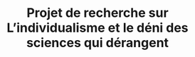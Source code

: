 ---
layout: post
title:  Projet de recherche sur L’individualisme et le déni des sciences qui dérangent
description: Entrevue avec Véronick Raymond, et présentation de ma recherche sur le déni des sciences qui dérangent, à l'émission de radio Moteur de Recherche.
link: https://ici.radio-canada.ca/ohdio/premiere/emissions/moteur-de-recherche/episodes/680167/rattrapage-du-vendredi-13-janvier-2023/5
picture: assets/images/moteur-de-recherche.jpg
categories: podcast
publisher: Radio-Canada Ohdio
---